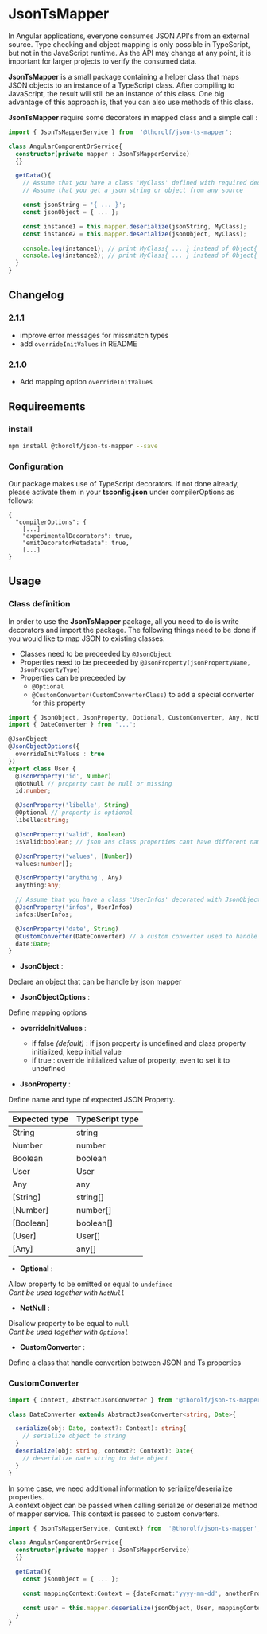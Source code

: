 # JsonTsMapper

In Angular applications, everyone consumes JSON API's from an external source. Type checking and object mapping is only possible in TypeScript, but not in the JavaScript runtime. As the API may change at any point, it is important for larger projects to verify the consumed data.

__JsonTsMapper__ is a small package containing a helper class that maps JSON objects to an instance of a TypeScript class. After compiling to JavaScript, the result will still be an instance of this class. One big advantage of this approach is, that you can also use methods of this class.

__JsonTsMapper__ require some decorators in mapped class and a simple call :
```ts
import { JsonTsMapperService } from  '@thorolf/json-ts-mapper';

class AngularComponentOrService{
  constructor(private mapper : JsonTsMapperService)
  {}

  getData(){
    // Assume that you have a class 'MyClass' defined with required decorators
    // Assume that you get a json string or object from any source

    const jsonString = '{ ... }';
    const jsonObject = { ... };

    const instance1 = this.mapper.deserialize(jsonString, MyClass);
    const instance2 = this.mapper.deserialize(jsonObject, MyClass);

    console.log(instance1); // print MyClass{ ... } instead of Object{ ... }
    console.log(instance2); // print MyClass{ ... } instead of Object{ ... }
  }
}
```

## Changelog

### 2.1.1
* improve error messages for missmatch types
* add `overrideInitValues` in README

### 2.1.0
* Add mapping option `overrideInitValues`

## Requireements

### install

```sh
npm install @thorolf/json-ts-mapper --save
```

### Configuration

Our package makes use of TypeScript decorators. If not done already, please activate them in your __tsconfig.json__ under compilerOptions as follows:
```
{
  "compilerOptions": {
    [...]
    "experimentalDecorators": true,
    "emitDecoratorMetadata": true,
    [...]
}
```

## Usage

### Class definition

In order to use the __JsonTsMapper__ package, all you need to do is write decorators and import the package. The following things need to be done if you would like to map JSON to existing classes:

* Classes need to be preceeded by `@JsonObject`
* Properties need to be preceeded by `@JsonProperty(jsonPropertyName, JsonPropertyType)`
* Properties can be preceeded by
  * `@Optional`
  * `@CustomConverter(CustomConverterClass)` to add a spécial converter for this property

```ts
import { JsonObject, JsonProperty, Optional, CustomConverter, Any, NotNull} from '@thorolf/json-ts-mapper';
import { DateConverter } from '...';

@JsonObject
@JsonObjectOptions({
  overrideInitValues : true
})
export class User {
  @JsonProperty('id', Number)
  @NotNull // property cant be null or missing
  id:number;

  @JsonProperty('libelle', String)
  @Optional // property is optional
  libelle:string;

  @JsonProperty('valid', Boolean)
  isValid:boolean; // json ans class properties cant have different names

  @JsonProperty('values', [Number])
  values:number[];

  @JsonProperty('anything', Any)
  anything:any;  

  // Assume that you have a class 'UserInfos' decorated with JsonObject
  @JsonProperty('infos', UserInfos)
  infos:UserInfos;

  @JsonProperty('date', String)
  @CustomConverter(DateConverter) // a custom converter used to handle special mapping
  date:Date;
}
```

* __JsonObject__ :

Declare an object that can be handle by json mapper

* __JsonObjectOptions__ :

Define mapping options
  * __overrideInitValues__ :
    * if false _(default)_ : if json property is undefined and class property initialized, keep initial value
    * if true : override initialized value of property, even to set it to undefined

* __JsonProperty__ :

Define name and type of expected JSON Property.

|Expected type|TypeScript type|
|-|-|
|String|string|
|Number|number|
|Boolean|boolean|
|User|User|
|Any|any|
|[String]|string[]|
|[Number]|number[]|
|[Boolean]|boolean[]|
|[User]|User[]|
|[Any]|any[]|

* __Optional__ :

Allow property to be omitted or equal to `undefined`  
_Cant be used together with `NotNull`_

* __NotNull__ :

Disallow property to be equal to `null`  
_Cant be used together with `Optional`_

* __CustomConverter__ :

Define a class that handle convertion between JSON and Ts properties

### CustomConverter

```ts
import { Context, AbstractJsonConverter } from '@thorolf/json-ts-mapper';

class DateConverter extends AbstractJsonConverter<string, Date>{

  serialize(obj: Date, context?: Context): string{
    // serialize object to string
  }
  deserialize(obj: string, context?: Context): Date{
    // deserialize date string to date object
  }
}
```

In some case, we need additional information to serialize/deserialize properties.  
A context object can be passed when calling serialize or deserialize method of mapper service. This context is passed to custom converters.


```ts
import { JsonTsMapperService, Context} from  '@thorolf/json-ts-mapper';

class AngularComponentOrService{
  constructor(private mapper : JsonTsMapperService)
  {}

  getData(){
    const jsonObject = { ... };

    const mappingContext:Context = {dateFormat:'yyyy-mm-dd', anotherProperty:['some','values']};

    const user = this.mapper.deserialize(jsonObject, User, mappingContext);
  }
}
```
